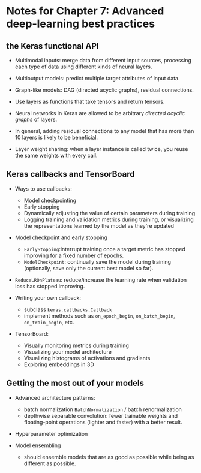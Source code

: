 # Notes for Chapter 7: Advanced deep-learning best practices

## the Keras functional API

* Multimodal inputs: merge data from different input sources, processing each type of data using different kinds of neural layers.

* Multioutput models: predict multiple target attributes of input data.

* Graph-like models: DAG (directed acyclic graphs), residual connections.

* Use layers as functions that take tensors and return tensors.

* Neural networks in Keras are allowed to be arbitrary *directed acyclic graphs* of layers.

* In general, adding residual connections to any model that has more than 10 layers is likely to be beneficial.

* Layer weight sharing: when a layer instance is called twice, you reuse the same weights with every call.

## Keras callbacks and TensorBoard

* Ways to use callbacks:
    * Model checkpointing
    * Early stopping
    * Dynamically adjusting the value of certain parameters during training
    * Logging training and validation metrics during training, or visualizing the representations learned by the model as they're updated

* Model checkpoint and early stopping
    * `EarlyStopping`:interrupt training once a target metric has stopped improving for a fixed number of epochs.
    * `ModelCheckpoint`: continually save the model during training (optionally, save only the current best model so far).

* `ReduceLROnPlateau`: reduce/increase the learning rate when validation loss has stopped improving.

* Writing your own callback:
    * subclass `keras.callbacks.Callback`
    * implement methods such as `on_epoch_begin`, `on_batch_begin`, `on_train_begin`, etc.

* TensorBoard:
    * Visually monitoring metrics during training
    * Visualizing your model architecture
    * Visualizing histograms of activations and gradients
    * Exploring embeddings in 3D

## Getting the most out of your models

* Advanced architecture patterns:
    * batch normalization `BatchNormalization` / batch renormalization
    * depthwise separable convolution: fewer trainable weights and floating-point operations (lighter and faster) with a better result.

* Hyperparameter optimization

* Model ensembling
    * should ensemble models that are as good as possible while being as different as possible.